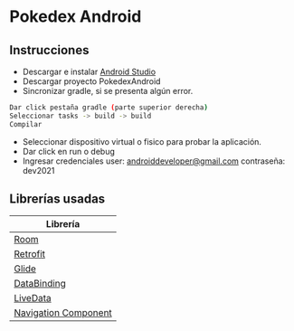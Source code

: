 # Pokedex Android

## Instrucciones

- Descargar e instalar [Android Studio](https://developer.android.com/studio?gclid=Cj0KCQjwrsGCBhD1ARIsALILBYowVD-kLlxwdiHckPJFgYybzhxSQJgwAU3o7R4nKErhTcDu7yCSDJoaAglQEALw_wcB&gclsrc=aw.ds)
- Descargar proyecto PokedexAndroid
- Sincronizar gradle, si se presenta algún error.
```sh
Dar click pestaña gradle (parte superior derecha)
Seleccionar tasks -> build -> build
Compilar
```
- Seleccionar dispositivo virtual o fisico para probar la aplicación.
- Dar click en run o debug
- Ingresar credenciales 
user: androiddeveloper@gmail.com contraseña: dev2021


## Librerías usadas
| Librería |
| ------ |
| [Room](https://developer.android.com/jetpack/androidx/releases/room?gclid=Cj0KCQjw0caCBhCIARIsAGAfuMyCJ-oZ52LjEReJw9fSITYfu0bN9ukpa_0z6-FRoV5eCKhzsYTrnesaAu6wEALw_wcB&gclsrc=aw.ds) |
| [Retrofit](https://square.github.io/retrofit/) |
| [Glide](https://bumptech.github.io/glide/) |
| [DataBinding](https://developer.android.com/reference/android/databinding/ViewDataBinding?hl=en)|
| [LiveData](https://developer.android.com/topic/libraries/architecture/livedata?hl=en)|
| [Navigation Component](https://developer.android.com/guide/navigation/navigation-getting-started)|



